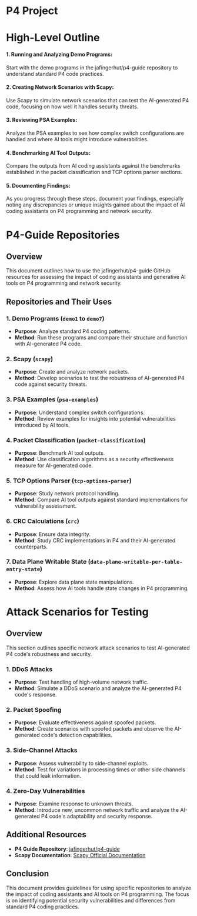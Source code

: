 # P4 Project

# High-Level Outline

#### 1. Running and Analyzing Demo Programs:
Start with the demo programs in the jafingerhut/p4-guide repository to understand standard P4 code practices.

#### 2. Creating Network Scenarios with Scapy:
Use Scapy to simulate network scenarios that can test the AI-generated P4 code, focusing on how well it handles security threats.

#### 3. Reviewing PSA Examples:
Analyze the PSA examples to see how complex switch configurations are handled and where AI tools might introduce vulnerabilities.

#### 4. Benchmarking AI Tool Outputs: 
Compare the outputs from AI coding assistants against the benchmarks established in the packet classification and TCP options parser sections.

#### 5. Documenting Findings:
As you progress through these steps, document your findings, especially noting any discrepancies or unique insights gained about the impact of AI coding assistants on P4 programming and network security.

# P4-Guide Repositories

## Overview
This document outlines how to use the jafingerhut/p4-guide GitHub resources for assessing the impact of coding assistants and generative AI tools on P4 programming and network security.

## Repositories and Their Uses

### 1. Demo Programs (`demo1` to `demo7`)
- **Purpose**: Analyze standard P4 coding patterns.
- **Method**: Run these programs and compare their structure and function with AI-generated P4 code.

### 2. Scapy (`scapy`)
- **Purpose**: Create and analyze network packets.
- **Method**: Develop scenarios to test the robustness of AI-generated P4 code against security threats.

### 3. PSA Examples (`psa-examples`)
- **Purpose**: Understand complex switch configurations.
- **Method**: Review examples for insights into potential vulnerabilities introduced by AI tools.

### 4. Packet Classification (`packet-classification`)
- **Purpose**: Benchmark AI tool outputs.
- **Method**: Use classification algorithms as a security effectiveness measure for AI-generated code.

### 5. TCP Options Parser (`tcp-options-parser`)
- **Purpose**: Study network protocol handling.
- **Method**: Compare AI tool outputs against standard implementations for vulnerability assessment.

### 6. CRC Calculations (`crc`)
- **Purpose**: Ensure data integrity.
- **Method**: Study CRC implementations in P4 and their AI-generated counterparts.

### 7. Data Plane Writable State (`data-plane-writable-per-table-entry-state`)
- **Purpose**: Explore data plane state manipulations.
- **Method**: Assess how AI tools handle state changes in P4 programming.

# Attack Scenarios for Testing

## Overview
This section outlines specific network attack scenarios to test AI-generated P4 code's robustness and security.

### 1. DDoS Attacks
- **Purpose**: Test handling of high-volume network traffic.
- **Method**: Simulate a DDoS scenario and analyze the AI-generated P4 code's response.

### 2. Packet Spoofing
- **Purpose**: Evaluate effectiveness against spoofed packets.
- **Method**: Create scenarios with spoofed packets and observe the AI-generated code's detection capabilities.

### 3. Side-Channel Attacks
- **Purpose**: Assess vulnerability to side-channel exploits.
- **Method**: Test for variations in processing times or other side channels that could leak information.

### 4. Zero-Day Vulnerabilities
- **Purpose**: Examine response to unknown threats.
- **Method**: Introduce new, uncommon network traffic and analyze the AI-generated P4 code's adaptability and security response.

## Additional Resources
- **P4 Guide Repository**: [jafingerhut/p4-guide](https://github.com/jafingerhut/p4-guide)
- **Scapy Documentation**: [Scapy Official Documentation](https://scapy.net/)

## Conclusion
This document provides guidelines for using specific repositories to analyze the impact of coding assistants and AI tools on P4 programming. The focus is on identifying potential security vulnerabilities and differences from standard P4 coding practices.
